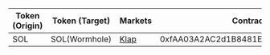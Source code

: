 | Token (Origin) | Token (Target) | Markets                           | Contract address                           |
| -------------- | -------------- | --------------------------------- | ------------------------------------------ |
| SOL            | SOL(Wormhole)  | [Klap](https://www.klap.finance/) | 0xfAA03A2AC2d1B8481Ec3fF44A0152eA818340e6d |
